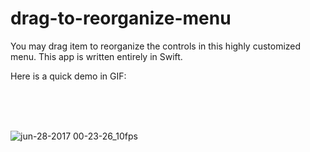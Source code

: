 # drag-to-reorganize-menu

You may drag item to reorganize the controls in this highly customized menu. This app is written entirely in Swift.

Here is a quick demo in GIF:

<br /><br /><br />

![jun-28-2017 00-23-26_10fps](https://user-images.githubusercontent.com/1393085/27625081-2c88f578-5b98-11e7-8eea-f6af8138c6b6.gif)
